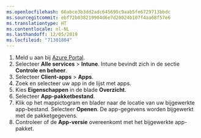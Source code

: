 ```yaml
---
ms.openlocfilehash: 66abce3b3dd2adc645695c9aab5fe6729713bbdc
ms.sourcegitcommit: ebf72b038219904d6e7d20024b107f4aa68f57e6
ms.translationtype: HT
ms.contentlocale: nl-NL
ms.lasthandoff: 12/05/2019
ms.locfileid: "71301804"
---
```


1. Meld u aan bij [Azure Portal](https://portal.azure.com).  
2. Selecteer **Alle services** > **Intune**. Intune bevindt zich in de sectie **Controle en beheer**.  
3. Selecteer **Client-apps** > **Apps**.
4. Zoek en selecteer uw app in de lijst met apps.  
5. Kies **Eigenschappen** in de blade **Overzicht**.  
6. Selecteer **App-pakketbestand**.  
7. Klik op het mappictogram en blader naar de locatie van uw bijgewerkte app-bestand. Selecteer **Openen**. De app-gegevens worden bijgewerkt met de pakketgegevens.  
8. Controleer of de **App-versie** overeenkomt met het bijgewerkte app-pakket.  

